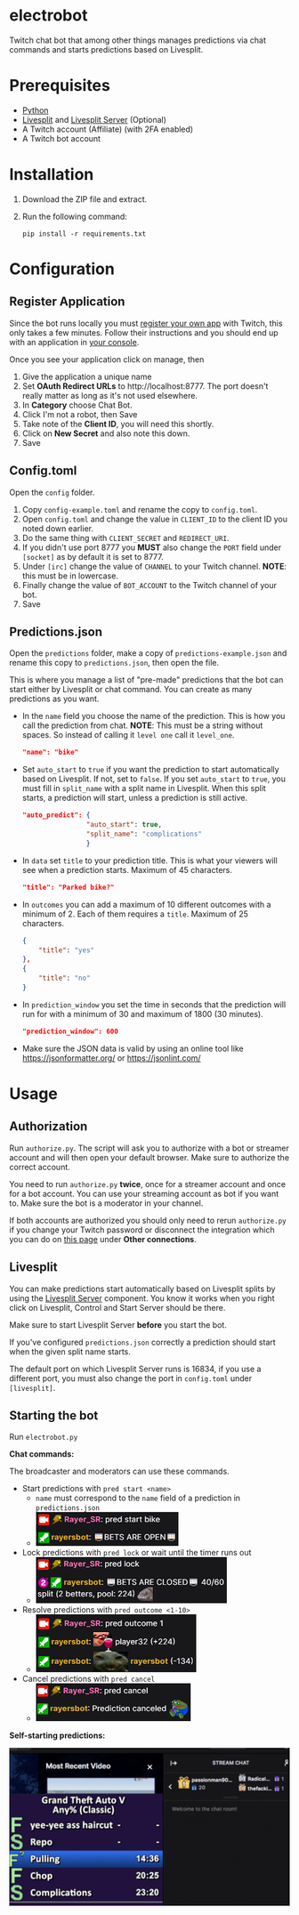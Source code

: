# electrobot

Twitch chat bot that among other things manages predictions via chat commands and starts predictions based on Livesplit.

# Prerequisites

- [Python](https://www.python.org/downloads/)
- [Livesplit](https://livesplit.org/downloads/) and [Livesplit Server](https://github.com/LiveSplit/LiveSplit.Server) (Optional)
- A Twitch account (Affiliate) (with 2FA enabled)
- A Twitch bot account

# Installation

1. Download the ZIP file and extract.
2. Run the following command:

    ```
    pip install -r requirements.txt
    ```
# Configuration

## Register Application

Since the bot runs locally you must [register your own app](https://dev.twitch.tv/docs/authentication/register-app/) with Twitch, this only takes a few minutes.
Follow their instructions and you should end up with an application in [your console](https://dev.twitch.tv/console/apps).

Once you see your application click on manage, then

1. Give the application a unique name
2. Set **OAuth Redirect URLs** to http://localhost:8777.
 The port doesn't really matter as long as it's not used elsewhere.
3. In **Category** choose Chat Bot.
4. Click I'm not a robot, then Save
5. Take note of the **Client ID**, you will need this shortly.
6. Click on **New Secret** and also note this down.
7. Save

## Config.toml

Open the `config` folder.

1. Copy `config-example.toml` and rename the copy to `config.toml`.
2. Open `config.toml` and change the value in `CLIENT_ID` to the client ID you noted down earlier.
3. Do the same thing with `CLIENT_SECRET` and `REDIRECT_URI`.
4. If you didn't use port 8777 you **MUST** also change the `PORT` field under `[socket]` as by default it is set to 8777.
5. Under `[irc]` change the value of `CHANNEL` to your Twitch channel. **NOTE**: this must be in lowercase.
6. Finally change the value of `BOT_ACCOUNT` to the Twitch channel of your bot.
7. Save

## Predictions.json

Open the `predictions` folder, make a copy of `predictions-example.json` and rename this copy to `predictions.json`, then open the file.

This is where you manage a list of "pre-made" predictions that the bot can start either by Livesplit or chat command. You can create as many predictions as you want.

- In the `name` field you choose the name of the prediction. This is how you call the prediction from chat. **NOTE**: This must be a string without spaces. So instead of calling it `level one` call it `level_one`.
    ```json
    "name": "bike"
    ```
- Set `auto_start` to `true` if you want the prediction to start automatically based on Livesplit. If not, set to `false`. If you set `auto_start` to `true`, you must fill in `split_name` with a split name in Livesplit. When this split starts, a prediction will start, unless a prediction is still active. 
    ```json
    "auto_predict": {
                    "auto_start": true,
                    "split_name": "complications"
                    }
    ```
- In `data` set `title` to your prediction title. This is what your viewers will see when a prediction starts. Maximum of 45 characters.
    ```json
    "title": "Parked bike?"
    ```
- In `outcomes` you can add a maximum of 10 different outcomes with a minimum of 2. Each of them requires a `title`. Maximum of 25 characters.
    ```json
    {
        "title": "yes"
    },
    {
        "title": "no"
    }
    ```
- In `prediction_window` you set the time in seconds that the prediction will run for with a minimum of 30 and maximum of 1800 (30 minutes).
    ```json
    "prediction_window": 600
    ``` 
- Make sure the JSON data is valid by using an online tool like https://jsonformatter.org/ or https://jsonlint.com/

# Usage

## Authorization

Run `authorize.py`. The script will ask you to authorize with a bot or streamer account and will then open your default browser. Make sure to authorize the correct account.

You need to run `authorize.py` **twice**, once for a streamer account and once for a bot account. You can use your streaming account as bot if you want to. Make sure the bot is a moderator in your channel.

If both accounts are authorized you should only need to rerun `authorize.py` if you change your Twitch password or disconnect the integration which you can do on [this page](https://www.twitch.tv/settings/connections) under **Other connections**.

## Livesplit

You can make predictions start automatically based on Livesplit splits by using the [Livesplit Server](https://github.com/LiveSplit/LiveSplit.Server) component. You know it works when you right click on Livesplit, Control and Start Server should be there. 

Make sure to start Livesplit Server **before** you start the bot.

If you've configured `predictions.json` correctly a prediction should start when the given split name starts. 

The default port on which Livesplit Server runs is 16834, if you use a different port, you must also change the port in `config.toml` under `[livesplit]`.

## Starting the bot

Run `electrobot.py`

**Chat commands:**

The broadcaster and moderators can use these commands.
- Start predictions with `pred start <name>`
    - `name` must correspond to the `name` field of a prediction in `predictions.json`
    - ![](/assets/pred_start.png)
- Lock predictions with `pred lock` or wait until the timer runs out
    - ![](/assets/pred_lock.png)
- Resolve predictions with `pred outcome <1-10>`
    - ![](/assets/pred_outcome.png)
- Cancel predictions with `pred cancel`
    - ![](/assets/pred_cancel.png)

**Self-starting predictions:**

![](/assets/livesplit.gif)
